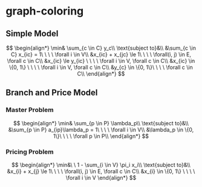 # graph-coloring

## Simple Model
$$
\begin{align*}
    \min& \sum_{c \in C} y_c\\
    \text{subject to}&\\
    &\sum_{c \in C} x_{ic} = 1\ \ \ \ \forall i \in V\\
    &x_{ic} + x_{jc} \le 1\ \ \ \ \forall(i, j) \in E, \forall c \in C\\
    &x_{ic} \le y_{ic} \ \ \ \ \forall i \in V, \forall c \in C\\
    &x_{ic} \in \{0, 1\} \ \ \ \ \forall i \in V, \forall c \in C\\
    &y_{c} \in \{0, 1\}\ \ \ \ \forall c \in C\\
\end{align*}
$$


## Branch and Price Model

### Master Problem
$$
\begin{align*}
    \min& \sum_{p \in P} \lambda_p\\
    \text{subject to}&\\
    &\sum_{p \in P} a_{ip}\lambda_p = 1\ \ \ \ \forall i \in V\\
    &\lambda_p \in \{0, 1\}\ \ \ \ \forall p \in P\\
\end{align*}
$$

### Pricing Problem
$$
\begin{align*}
    \min&\ \ 1 - \sum_{i \in V} \pi_i x_i\\
    \text{subject to}&\\
    &x_{i} + x_{j} \le 1\ \ \ \ \forall(i, j) \in E, \forall c \in C\\
    &x_{i} \in \{0, 1\} \ \ \ \ \forall i \in V
\end{align*}
$$

